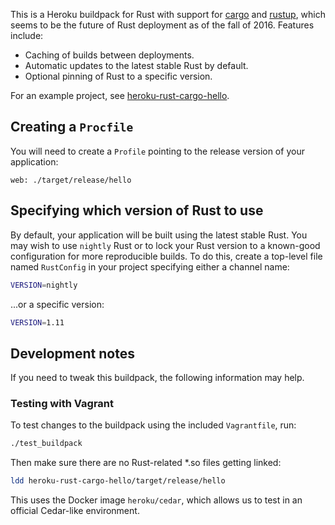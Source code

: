 This is a Heroku buildpack for Rust with support for [cargo][]
and [rustup][], which seems to be the future of Rust deployment as of the
fall of 2016.  Features include:

- Caching of builds between deployments.
- Automatic updates to the latest stable Rust by default.
- Optional pinning of Rust to a specific version.

For an example project, see [heroku-rust-cargo-hello][].

[fode]: https://github.com/ericfode/heroku-buildpack-rust
[cargo]: http://crates.io/
[rustup]: https://www.rustup.rs/
[heroku-rust-cargo-hello]: https://github.com/emk/heroku-rust-cargo-hello

## Creating a `Procfile`

You will need to create a `Profile` pointing to the release version of your
application:

```
web: ./target/release/hello
```

## Specifying which version of Rust to use

By default, your application will be built using the latest stable Rust.
You may wish to use `nightly` Rust or to lock your Rust version to a
known-good configuration for more reproducible builds.  To do this, create
a top-level file named `RustConfig` in your project specifying either a
channel name:

```sh
VERSION=nightly
```

...or a specific version:

```sh
VERSION=1.11
```

## Development notes

If you need to tweak this buildpack, the following information may help.

### Testing with Vagrant

To test changes to the buildpack using the included `Vagrantfile`, run:

```sh
./test_buildpack
```

Then make sure there are no Rust-related *.so files getting linked:

```sh
ldd heroku-rust-cargo-hello/target/release/hello
```

This uses the Docker image `heroku/cedar`, which allows us to test in an
official Cedar-like environment.
